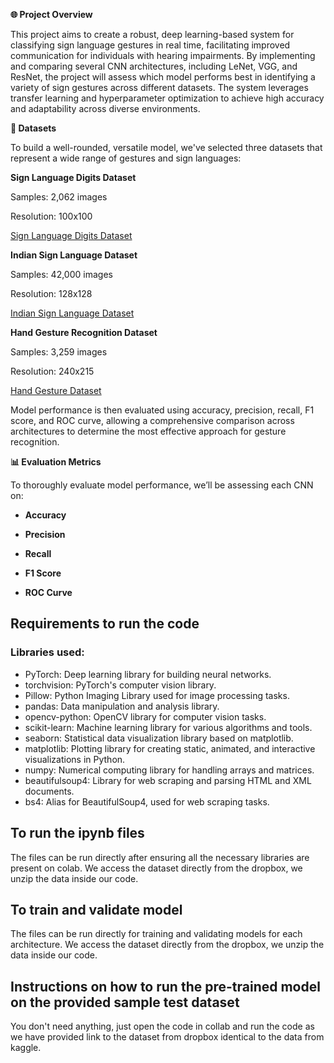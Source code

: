 **🌐 Project Overview**

This project aims to create a robust, deep learning-based system for classifying sign language gestures in real time, facilitating improved communication for individuals with hearing impairments. By implementing and comparing several CNN architectures, including LeNet, VGG, and ResNet, the project will assess which model performs best in identifying a variety of sign gestures across different datasets. The system leverages transfer learning and hyperparameter optimization to achieve high accuracy and adaptability across diverse environments.

**📂 Datasets**

To build a well-rounded, versatile model, we've selected three datasets that represent a wide range of gestures and sign languages:

**Sign Language Digits Dataset**

Samples: 2,062 images

Resolution: 100x100

[Sign Language Digits Dataset](https://www.kaggle.com/datasets/ardamavi/sign-language-digits-dataset)

**Indian Sign Language Dataset**

Samples: 42,000 images

Resolution: 128x128

[Indian Sign Language Dataset](https://www.kaggle.com/datasets/vaishnaviasonawane/indian-sign-language-dataset)

**Hand Gesture Recognition Dataset**

Samples: 3,259 images

Resolution: 240x215

[Hand Gesture Dataset](https://www.kaggle.com/datasets/sarjit07/hand-gesture-recog-dataset)

Model performance is then evaluated using accuracy, precision, recall, F1 score, and ROC curve, allowing a comprehensive comparison across architectures to determine the most effective approach for gesture recognition.

**📊 Evaluation Metrics**

To thoroughly evaluate model performance, we’ll be assessing each CNN on:

- **Accuracy**
 
- **Precision**
  
- **Recall**
  
- **F1 Score**
  
- **ROC Curve**

## Requirements to run the code

### Libraries used:
- PyTorch: Deep learning library for building neural networks.
- torchvision: PyTorch's computer vision library.
- Pillow: Python Imaging Library used for image processing tasks.
- pandas: Data manipulation and analysis library.
- opencv-python: OpenCV library for computer vision tasks.
- scikit-learn: Machine learning library for various algorithms and tools.
- seaborn: Statistical data visualization library based on matplotlib.
- matplotlib: Plotting library for creating static, animated, and interactive visualizations in Python.
- numpy: Numerical computing library for handling arrays and matrices.
- beautifulsoup4: Library for web scraping and parsing HTML and XML documents.
- bs4: Alias for BeautifulSoup4, used for web scraping tasks.
  
## To run the ipynb files

The files can be run directly after ensuring all the necessary libraries are present on colab. 
We access the dataset directly from the dropbox, we unzip the data inside our code.

## To train and validate model

The files can be run directly for training and validating models for each architecture.
We access the dataset directly from the dropbox, we unzip the data inside our code.

## Instructions on how to run the pre-trained model on the provided sample test dataset

You don't need anything, just open the code in collab and run the code as we have provided link to the dataset from dropbox identical to the data from kaggle.


